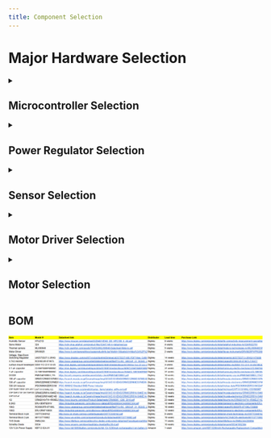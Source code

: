 ```yaml
---
title: Component Selection 
---
```


# Major Hardware Selection

<div class="full-bleed">
 <div class="inner">

<details>
<summary><h2>Microcontroller Selection</h2></summary>

<table>
  <thead>
    <tr>
      <th>Component</th>
      <th>Image</th>
      <th>Advantages</th>
      <th>Disadvantages</th>
      <th>Link</th>
    </tr>
  </thead>
  <tbody>
    <tr>
      <td><strong>ESP32-WROOM</strong></td>
      <td><img src="../Images/ESP32.png" width="130"/></td>
      <td>
        - Built in WiFi & Bluetooth<br/>
        - Plenty of docs/examples<br/>
        - Good peripherals for class labs<br/>
        - Low power modes for IoT
      </td>
      <td>
        - Built in antenna<br/>
        - Lower library ecosystem than ARM<br/>
        - Higher power consumption in comparison to other MCUs
      </td>
      <td><a href="https://www.digikey.com/en/products/detail/espressif-systems/ESP32-DEVKITC-32UE/12091813"><img src="../Images/Digikey.png" alt="Datasheet Link" width="60" style="vertical-align:middle;"></a></td>
    </tr>
    <tr>
      <td><strong>Raspberry Pi 5</strong></td>
      <td><img src="../Images/Raspberry.png" width="130"/></td>
      <td>
        - Large community and libraries<br/>
        - Can handle advanced tasks like AI and image processing<br/>
        - Considerably low power consumption
      </td>
      <td>
        - More power hungry<br/>
        - More expensive than ESP32 or Arduino<br/>
        - No built in WiFi/Bluetooth<br/>
        - Overkill for simple sensor/motor tasks 
      </td>
      <td><a href="https://www.digikey.com/en/products/detail/raspberry-pi/SC1558/25805572"><img src="../Images/Digikey.png" alt="Datasheet Link" width="60" style="vertical-align:middle;"></a>
      </td>
    </tr>    
    <tr>
      <td><strong>Arduino Uno - R3</strong></td>
      <td><img src="../Images/Arduino.png" width="130"/></td>
      <td>
        - Large community and libraries<br/>
        - Very low power consumption.<br/>
        - Extremely simple 
      </td>
      <td>
        - Limited processing power<br/>
        - No built-in Wi-Fi or Bluetooth<br/>
        - Fewer GPIOs in comparison to the previous options
      </td>
      <td><a href="https://www.digikey.com/en/products/detail/arduino/A000073/3476357"><img src="../Images/Digikey.png" alt="Datasheet Link" width="60" style="vertical-align:middle;"></a>
      </td>
    </tr>
  </tbody>
</table>

 <!-- The team selection -->
<h3>Our selection</h3>

<table>
  <colgroup>
    <col style="width:18%">
    <col style="width:18%">
    <col style="width:64%">
  </colgroup>
  <thead>
    <tr>
      <th>Component</th>
      <th>Image</th>
      <th>Justification</th>
    </tr>
  </thead>
  <tbody>
    <tr>
      <td><strong>ESP32-WROOM</strong></td>
      <td><img src="../Images/ESP32.png" width="130" /></td>
      <td>
        Our Choice: <u>ESP32-WROOM</u> – The team selected the ESP32-WROOM because it offers built-in Wi-Fi and Bluetooth, eliminating the need for external communication modules and reducing overall system complexity. Compared to the Raspberry Pi Pico and Arduino Uno R3, it delivers significantly higher processing power and more versatile peripherals, making it better suited for our project’s performance and connectivity requirements. Its balance of cost, features, and low-power capabilities makes it the most efficient choice amongst the three.
      </td>
    </tr>
  </tbody>
</table>

</details>

<details>
<summary><h2>Power Regulator Selection</h2></summary>

<table>
  <thead>
    <tr>
      <th>Component</th>
      <th>Image</th>
      <th>Advantages</th>
      <th>Disadvantages</th>
      <th>Link</th>
    </tr>
  </thead>
  <tbody>
    <tr>
      <td><strong>LM2575D2T-3.3R4G</strong></td>
      <td><img src="../Images/P1.webp" width="130"/></td>
      <td>
        - Highly efficient, so less heat dissipation.<br/>
        - Wide input voltage range, ideal when powered from 12V - 40V sources.<br/>
        - 1A output current, which is suitable for powering microcontrollers, sensors, and small motors.<br/>
        - Integrated switch, protection, and simple external parts. Needs only a diode, inductor, and two capacitors. 
      </td>
      <td>
        - More output ripple noise when compared to linear regulators.<br/>
        - Switching EMI noise so how we design the layout on the PCB and decoupling are critical.<br/>
        - Slightly more complex design. 
      </td>
      <td><a href="https://www.digikey.com/en/products/detail/onsemi/LM2575D2T-3-3R4G/1476688" target="_blank"><img src="../Images/Digikey.png" alt="Datasheet Link" width="60" style="vertical-align:middle;"></a>
      </td>
    </tr>
    <tr>
      <td><strong>LF33ABDT-TR</strong></td>
      <td><img src="../Images/LF33ABDT.png" width="130"/></td>
      <td>
        - Higher current capability than the L4931.<br/>
        - Low dropout and low noise performance similiar to L4931.<br/>
        - Good line and load regulation.<br/>
        - Stable with just one 2.2 uF capacitor.
      </td>
      <td>
        - Its Linear topology makes it inefficient for high input/output differences. <br/>
        - Will run hot under high current or a large voltage drop.
      </td>
      <td><a href="https://www.digikey.com/en/products/detail/stmicroelectronics/LF33ABDT-TR/1038540?s=N4IgTCBcDaIDIDEDMSCCAhAIgFQLTYCUQBdAXyA"><img src="../Images/Digikey.png" alt="Datasheet Link" width="60" style="vertical-align:middle;"></a></td>
    </tr>    
    <tr>
      <td><strong>L4931</strong></td>
      <td><img src="../Images/L4931.png" width="130"/></td>
      <td>
        - With a .4V dropout voltage, we can regulate with the small headroom.<br/>
        - Simple design with just one 2.2uF capacitor for stability.<br/>
        - Low noise output.
      </td>
      <td>
        - Efficiency is low for large voltage drops.<br/>
        - Limited current which is not suitable for heavier loads.<br/>
        - Power dissipation can get high.
      </td>
      <td><a href="https://www.adafruit.com/product/2166?srsltid=AfmBOoqWcCuJELxtJVzFxIRpEGNKCCuCQmUOuTcbpZCLRW1pGNdhxgWv5Fo"><img src="../Images/Digikey.png" alt="Datasheet Link" width="60" style="vertical-align:middle;"></a></td>
    </tr>    
  </tbody>
</table>

<h3>Our selection</h3>

<table>
  <colgroup>
    <col style="width:18%">
    <col style="width:18%">
    <col style="width:64%">
  </colgroup>
  <thead>
    <tr>
      <th>Component</th>
      <th>Image</th>
      <th>Justification</th>
    </tr>
  </thead>
  <tbody>
    <tr>
      <td><strong>LM2575D2T-3.3R4G</strong></td>
      <td><img src="../Images/P1.webp" width="130" /></td>
      <td>
        Our Choice: <u>LM2575D2T-3.3R4G</u> – Our team decided to go with the LM2575T because efficiency, current capacity and it has the highest input voltage range of the three. The LM2575T is slightly more expensive and requires a few additional external components, but performance and lower long-term power cost make it the most cost-effective and reliabe choice for our design.
      </td>
    </tr>
  </tbody>
</table>

</details>

</details>

<details>
<summary><h2>Sensor Selection</h2></summary>

<table>
  <thead>
    <tr>
      <th>Component</th>
      <th>Image</th>
      <th>Advantages</th>
      <th>Disadvantages</th>
      <th>Link</th>
    </tr>
  </thead>
  <tbody>
    <tr>
      <td><strong>HPP845E031R4</strong></td>
      <td><img src="../Images/HS1.webp" width="130"/></td>
      <td>
        - Fully calibrated & linearized digital ouput which means we can expect an easy integration vis I2C with no extra calibration needed.<br/>
        - Extremely low current consumption which is suitable for our low-power IoT applications.<br/>
        - Safe for long term production
      </td>
      <td>
        - Going to need some extra tools to solder onto board.<br/>
        - Limited documentation on how to compnesate for the self-heating.
        - Fewer software libraries than the SHT21
      </td>
      <td><a href="https://www.digikey.com/en/products/detail/te-connectivity-measurement-specialties/HPP845E031R4/3945784"><img src="../Images/Digikey.png" alt="Datasheet Link" width="60" style="vertical-align:middle;"></a></td>
    </tr>
    <tr>
      <td><strong>SHT21-TR</strong></td>
      <td><img src="../Images/HS2.jpg" width="130"/></td>
      <td>
        - Excellent Accuracy. The sensor reads within +/- 2% of the true relative humidity value.<br/>
        - Low power consumption.<br/>
        - Well-documented interface and timing. Widely supported in linraries for arduino, ESP32, and STM32.
      </td>
      <td>
        - Slightly higher cost than the HPP845E031R4.<br/>
        - Higher active current draw compared to the HPP845E031R4.<br/>
        - Not as physically rugged. Recommends a protective filter membrane for harsh environments.
      </td>
      <td><a href="https://www.digikey.com/en/products/detail/sensirion-ag/SHT21-TR-0-4KS/5872245"><img src="../Images/Digikey.png" alt="Datasheet Link" width="60" style="vertical-align:middle;"></a></td>
    </tr>    
    <tr>
      <td><strong>SHT30-DIS-B2.5KS</strong></td>
      <td><img src="../Images/SHT30.png" width="130"/></td>
      <td>
        - The 30 series for humidity sensors by Sensirion are genreally better in accuracy and comes with a tighter tolerance.<br/>
        - Broader supply voltage can give more flexibility with system voltage rails.<br/>
        - Although more expensive, the SHT30 can come with a metal case, making more rugged and reliable for outdoor use.
      </td>
      <td>
        - More complex features require careful implementaion<br/>
        - Could be seen as overkill for what we are trying to accomplish.<br/>
        - Small footprint package can make handling and soldering a bit more challenging.
      </td>
      <td><a href="https://www.digikey.com/en/products/detail/sensirion-ag/SHT30-DIS-B2-5KS/5872250?s=N4IgTCBcDaIMoAkAqBmADAWgCIEk4YCEwA6AVgGs4QBdAXyA"><img src="../Images/Digikey.png" alt="Datasheet Link" width="60" style="vertical-align:middle;"></a></td>
    </tr>    
  </tbody>
</table>

<h3>Our selection</h3>

<table>
  <colgroup>
    <col style="width:18%">
    <col style="width:18%">
    <col style="width:64%">
  </colgroup>
  <thead>
    <tr>
      <th>Component</th>
      <th>Image</th>
      <th>Justification</th>
    </tr>
  </thead>
  <tbody>
    <tr>
      <td><strong>HPP845E031R4</strong></td>
      <td><img src="../Images/HS1.webp" width="130" /></td>
      <td>
        Our Choice: <u>HPP845E031R4</u> – We decided to move forward with the HPP845E031R4 because of its balance in performance, simplicity and cost. Like the SHT21, it provides accurate relative humidity and temperature readings, full digital I2C output, and a wide operating range of -40 degrees celsius to 125 degrees celsius. With a current consumption around .014mA, we are able to minimize power draw, which is valuable for embedded systems. While the newer SHT3x sensors can overachieve in all those categories, it comes with a notably higher price. The HPP845E031R4 will deliver the accuracy and reliability we need for our embedded system without overcomplicating the system or inflating project cost.
      </td>
    </tr>
  </tbody>
</table>

</details>

<details>
<summary><h2>Motor Driver Selection</h2></summary>

<table>
  <thead>
    <tr>
      <th>Component</th>
      <th>Image</th>
      <th>Advantages</th>
      <th>Disadvantages</th>
      <th>Link</th>
    </tr>
  </thead>
  <tbody>
    <tr>
      <td><strong>DRV8825PWPR</strong></td>
      <td><img src="../Images/DRV8825.png" width="130"/></td>
      <td>
        - Wide voltage range of 8.2V - 45V.<br/>
        - Compatible with many motor types and supply systems.<br/>
        - High output current for reliable torque delivery.<br/>
        - Simple STEP/DIR interface makes it easy to control from microcontrollers like the ESP32.<br/>
        - Well-documented and widely supported in the maker and robotics communites.
      </td>
      <td>
        - Requires external sense resitors and tuning for current control<br/>
        - Limited to 1/32 microstepping which is less precise than the L6470H.<br/>
        - Needs proper PCB heat dissipation for high current loads.
      </td>
      <td><a href="https://www.digikey.com/en/products/detail/texas-instruments/DRV8825PWPR/2695909"><img src="../Images/Digikey.png" alt="Datasheet Link" width="60" style="vertical-align:middle;"></a></td>
    </tr>
    <tr>
      <td><strong>L6470H</strong></td>
      <td><img src="../Images/L6470H.png" width="130"/></td>
      <td>
        - Advanced motion control engine<br/>
        - Manages acceleration, deceleration, speed, and position autonomously via SPI commands.<br/>
        - High microstepping resolution(1/128) will enable a smoother and quiter motor operation.<br/>
        - Sensorless stall detection for position awareness.<br/>
      </td>
      <td>
        - Complex setup.<br/>
        - Higher cost and component count than basic drivers.<br/>
        - Not suited for quick prototyping.<br/>
        - Slightly higher quiescent current draw than DRV8825.
      </td>
      <td><a href="https://www.digikey.com/en/products/detail/stmicroelectronics/l6470h/2682927"><img src="../Images/Digikey.png" alt="Datasheet Link" width="60" style="vertical-align:middle;"></a></td>
    </tr>    
    <tr>
      <td><strong>Fan8100N</strong></td>
      <td><img src="../Images/FAN8100N.png" width="130"/></td>
      <td>
        - Dual-channel H-bridge can drive two DC motors or one motor in parallel up to 3A.<br/>
        - Low-voltage operation, which makes it ideal for battery-powered systems.<br/>
        - Simple Forward/Reverse/Brake control logic.<br/>
        - With its low saturation voltage, it is guaranteed to be efficient at low voltages.
      </td>
      <td>
        - Designed for DC motors, not stepper motors.<br/>
        - Limited voltage range with a max of 9V.<br/>
        - Lower power handling than the DRV8825 or L6470H
      </td>
      <td><a href="https://www.digikey.com/en/products/detail/rochester-electronics-llc/FAN8100N/11558200"><img src="../Images/Digikey.png" alt="Datasheet Link" width="60" style="vertical-align:middle;"></a></td>
    </tr>    
  </tbody>
</table>

<h3>Our selection</h3>

<table>
  <colgroup>
    <col style="width:18%">
    <col style="width:18%">
    <col style="width:64%">
  </colgroup>
  <thead>
    <tr>
      <th>Component</th>
      <th>Image</th>
      <th>Justification</th>
    </tr>
  </thead>
  <tbody>
    <tr>
      <td><strong>DRV8825PWPR</strong></td>
      <td><img src="../Images/DRV8825.png" width="130" /></td>
      <td>
        Our Choice: <u>DRV8825PWPR</u> –  Our team decided that the DRV8825 is the ideal motor driver for our project. It provides a balance of cost, simplicity, and performance. It supports up to 2.5 A per phase with microstepping up to 1/32, providing smooth and precise motion control without complex configuration. Its STEP/DIR interface integrates easily with the ESP32, which can minimize programming and wiring effort. At a typical cost around $5-$8, it delivers strong reliability and efficiency at a fraction of the price.
      </td>
    </tr>
  </tbody>
</table>

</details>

<details>
<summary><h2>Motor Selection</h2></summary>

<table> 
  <colgroup>
    <col style="width:18%">
    <col style="width:18%">
    <col style="width:28%">
    <col style="width:28%">
    <col style="width:8%">
  </colgroup>
  <thead>
    <tr>
      <th>Component</th>
      <th>Image</th>
      <th>Advantages</th>
      <th>Disadvantages</th>
      <th>Link</th>
    </tr>
  </thead>
  <tbody>
    <tr>
      <td><strong>324</strong></td>
      <td><img src="../Images/324.png" width="130"/></td>
      <td>
        - High torque density for its size.<br/>
        - 4 x stronger than the MOT-I-81619.<br/>
        - 1.8 degree step angle.<br/>
        - Excellent thermal and mechanical stability
      </td>
      <td>
        - Slightly heavier<br/>
        - Requires a driver with proper current control<br/>
        - Higher cost than basic geared toy-grade steppers, but still mid-range overall. 
      </td>
      <td><a href="https://www.digikey.com/en/products/detail/adafruit-industries-llc/324/5022791"><img src="../Images/Digikey.png" alt="Datasheet Link" width="60" style="vertical-align:middle;"></a></td>
    </tr>
    <tr>
      <td><strong>MOT-I-81619</strong></td>
      <td><img src="../Images/MOT.png" width="130"/></td>
      <td>
        - Standard NEMA-17 which makes it compatible with most mounts.<br/>
        - Moderate torque which makes it suitable for light mechanical systems
        - Low current draw of .33A
        - Simple 2-phase bipolar wiring
      </td>
      <td>
        - Lower torque output than our 324 model<br/>
        - Inductance may limit speed response and acceleration.<br/>
      </td>
      <td><a href="https://www.digikey.com/en/products/detail/sparkfun-electronics/09238/5318747?gclsrc=aw.ds&gad_source=1&gad_campaignid=20243136172&gbraid=0AAAAADrbLljrokQXUJCxtzhlniK662PLm&gclid=CjwKCAjw_-3GBhAYEiwAjh9fUDY4mAaD5cVICg9DJ3dkp2tuUlxmwplDsnTPRYFdyZxFki9ZKPAaPRoC-vIQAvD_BwE"><img src="../Images/Digikey.png" alt="Datasheet Link" width="60" style="vertical-align:middle;"></a></td>
    </tr>    
    <tr>
      <td><strong>918</strong></td>
      <td><img src="../Images/918.webp" width="130"/></td>
      <td>
        - Very compact and lightweight.<br/>
        - Ideal for small beginners and small projects.<br/>
        - Works easily with Arduino Motor Shields or other low-voltage drivers.  
      </td>
      <td>
        - Very low torque.<br/>
        - slow speed.<br/>
        - Geared design reduces efficiency and introduces backlash in precision applications.
      </td>
      <td><a href="https://www.digikey.com/en/products/detail/adafruit-industries-llc/918/5629415?gclsrc=aw.ds&gad_source=1&gad_campaignid=20243136172&gbraid=0AAAAADrbLljrokQXUJCxtzhlniK662PLm&gclid=CjwKCAjw_-3GBhAYEiwAjh9fUGxSH1X5xyUS0WGCDu5T2N96eoFQoZ9U3X1nPWaGIcAxK6H59jPM1BoC19wQAvD_BwE"><img src="../Images/Digikey.png" alt="Datasheet Link" width="60" style="vertical-align:middle;"></a></td>
    </tr>    
  </tbody>
</table>

 <h3>Our selection</h3>

<table>
  <colgroup>
    <col style="width:18%">
    <col style="width:18%">
    <col style="width:64%">
  </colgroup>
  <thead>
    <tr>
      <th>Component</th>
      <th>Image</th>
      <th>Justification</th>
    </tr>
  </thead>
  <tbody>
    <tr>
      <td><strong>324</strong></td>
      <td><img src="../Images/324.png" idth="130" /></td>
      <td>
        Our Choice: <u>324</u> –  Our group will go with the 324 motor or better known as the 42mm hybrid high torque stepper motor because of the combination of torque, precision and compatibility for our project. With the 1.8 degree steps, it ensures precise motion control, while its 1.6 kg·cm holding torque delivers sufficient strength for mechanical loads without excessive current draw. Its ability to pair with the DRV8825 motor driver provides us with a simple guide on the wiring and reliability when it comes to perfomance at the 12V. Though slightly more expensive than a smaller hobby stepper motor, its superior torque output and robust construction make it the most cost-effective and capable option for consistent, high-accuracy operation in our system. 
      </td>
    </tr>
  </tbody>
</table>

</details>

</div>
</div>
<h2>BOM</h2>
<img src="../Images/BOM.png"/>
